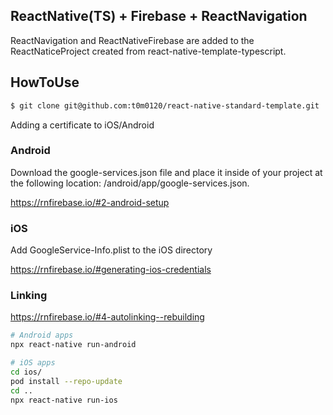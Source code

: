 ## ReactNative(TS) + Firebase + ReactNavigation

ReactNavigation and ReactNativeFirebase are added to the ReactNaticeProject created from react-native-template-typescript.

## HowToUse

```bash
$ git clone git@github.com:t0m0120/react-native-standard-template.git
```


Adding a certificate to iOS/Android

### Android 

Download the google-services.json file and place it inside of your project at the following location: /android/app/google-services.json.

https://rnfirebase.io/#2-android-setup

### iOS

Add GoogleService-Info.plist to the iOS directory

https://rnfirebase.io/#generating-ios-credentials

### Linking

https://rnfirebase.io/#4-autolinking--rebuilding


```bash
# Android apps
npx react-native run-android

# iOS apps
cd ios/
pod install --repo-update
cd ..
npx react-native run-ios
```
